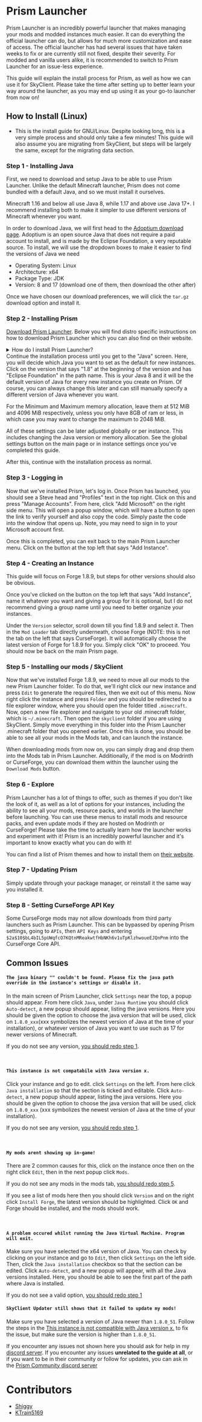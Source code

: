 # Prism Launcher

Prism Launcher is an incredibly powerful launcher that makes managing your mods and modded instances much easier. It can do everything the official launcher can do, but allows for much more customization and ease of access. The official launcher has had several issues that have taken weeks to fix or are currently still not fixed, despite their severity. For modded and vanilla users alike, it is recommended to switch to Prism Launcher for an issue-less experience.

This guide will explain the install process for Prism, as well as how we can use it for SkyClient. Please take the time after setting up to better learn your way around the launcher, as you may end up using it as your go-to launcher from now on!

## How to Install (Linux)

- This is the install guide for GNU/Linux. Despite looking long, this is a very simple process and should only take a few minutes! This guide will also assume you are migrating from SkyClient, but steps will be largely the same, except for the migrating data section.

### Step 1 - Installing Java

First, we need to download and setup Java to be able to use Prism Launcher. Unlike the default Minecraft launcher, Prism does not come bundled with a default Java, and so we must install it ourselves.

Minecraft 1.16 and below all use Java 8, while 1.17 and above use Java 17+. I recommend installing both to make it simpler to use different versions of Minecraft whenever you want.

In order to download Java, we will first head to the [Adoptium download page](https://adoptium.net/temurin/releases). Adoptium is an open source Java that does not require a paid account to install, and is made by the Eclipse Foundation, a very reputable source. To install, we will use the dropdown boxes to make it easier to find the versions of Java we need

- Operating System: Linux
- Architecture: x64
- Package Type: JDK
- Version: 8 and 17 (download one of them, then download the other after)

Once we have chosen our download preferences, we will click the `tar.gz` download option and install it.

### Step 2 - Installing Prism

[Download Prism Launcher](https://prismlauncher.org/download/linux). Below you will find distro specific instructions on how to download Prism Launcher which you can also find on their website.

<details>
<summary>How do I install Prism Launcher?</summary>
Below you will find distro specific instruction on how to install Prism.
<br>
If you don't know what distro you're using you probably shouldn't be using Linux.
    <details>
    <summary>Flatpak (most distros)</summary>
    <a class="button type-link" href="https://flathub.org/apps/details/org.prismlauncher.PrismLauncher" target="_blank">Install from FlatHub</a>
    </details>
    <details>
    <summary>Alpine Linux</summary>
    <a class="button type-link" href="https://pkgs.alpinelinux.org/packages?name=prismlauncher" target="_blank"> APK Packages</a> are available on Alpine Linux Edge for multiple architectures
    ```bash
    apk add prismlauncher
    ```
    </details>
    <details>
    <summary>Arch Linux</summary>
    There are several AUR packages available:
    <br>
<a class="button type-link" href="https://aur.archlinux.org/packages/prismlauncher" target="_blank">prismlauncher</a>
<br>
<a class="button type-link" href="https://aur.archlinux.org/packages/prismlauncher-bin" target="_blank">prismlauncher-bin</a>
<br>
<a class="button type-link" href="https://aur.archlinux.org/packages/prismlauncher-git" target="_blank">prismlauncher-git</a>
    <details>
    <summary>Installing with an AUR helper</summary>
```bash
# stable source package:
yay -S prismlauncher
# stable binary package:
yay -S prismlauncher-bin
# latest git package:
yay -S prismlauncher-git
```

If you want to use Qt 5 to build the packages instead:

```bash
# stable Qt 5 source package:
yay -S prismlauncher-qt5
# stable Qt 5 binary package:
yay -S prismlauncher-qt5-bin
# latest Qt 5 git package:
yay -S prismlauncher-qt5-git
```

You can replace yay -S with your preferred <a class="button type-link" href="https://wiki.archlinux.org/title/AUR_helpers" target="_blank">AUR helper's</a> install command.
    </details>
    <details>
    <summary>Installation using Chaotic-AUR</summary>
    If you have not already enabled the Chaotic-AUR follow their instructions on <a class="button type-link" href="https://aur.chaotic.cx/" target="_blank">https://aur.chaotic.cx/</a> to enable it.
  
```bash
# stable package:
sudo pacman -S prismlauncher
# latest git package:
sudo pacman -S prismlauncher-git
```

If you want to use Qt 5 to build the packages instead:

```bash
# stable Qt 5 package:
sudo pacman -S prismlauncher-qt5
# latest Qt 5 git package:
sudo pacman -S prismlauncher-qt5-git
```
</details>
</details>
<details>
<summary>CentOS Stream / Fedora / Red Hat Enterprise Linux</summary>
RPM packages are available on <a class="button type-link" href="https://copr.fedorainfracloud.org/coprs/g3tchoo/prismlauncher/ target="_blank">Copr</a> for x86_64 and aarch64.
If you are on an Enterprise Linux distribution (RHEL, CentOS, Rocky, etc.) and do not have the EPEL repositories enabled, please enable them <a  class="button type-link" href="https://docs.fedoraproject.org/en-US/epel/#_el9" target="_blank">here</a>.
<br>
<br>
Nightly builds are updated automatically in the <a class="button type-link" href="https://terra.fyralabs.com/" target="_blank">Terra repository</a> and built on Copr every 24 hours.

```bash
# enables the copr repo
sudo dnf copr enable g3tchoo/prismlauncher
# stable releases
sudo dnf install prismlauncher
# nightly builds
sudo dnf install prismlauncher-nightly
# stable Qt 5 releases
sudo dnf install prismlauncher-qt5
# nightly Qt 5 builds
sudo dnf install prismlauncher-qt5-nightly
```
</details>
<details>
<summary>Debian / Ubuntu</summary>
We use <a class="button type-link" href="https://docs.makedeb.org/" target="_blank">makedeb</a> for our Debian packages.<br>
Several MPR packages are available:
<br>
<a class="button type-link" href="https://mpr.makedeb.org/packages/prismlauncher" target="_blank">prismlauncher</a><br>
<a class="button type-link" href="https://mpr.makedeb.org/packages/prismlauncher-bin" target="_blank">prismlauncher-bin</a><br>
<a class="button type-link" href="https://mpr.makedeb.org/packages/prismlauncher-git" target="_blank">prismlauncher-git</a><br>
<details>
<summary>Installation using Prebuilt MPR (recommended)</summary>

```bash
curl -q 'https://proget.makedeb.org/debian-feeds/prebuilt-mpr.pub' | gpg --dearmor | sudo tee /usr/share/keyrings/prebuilt-mpr-archive-keyring.gpg 1> /dev/null
echo "deb [signed-by=/usr/share/keyrings/prebuilt-mpr-archive-keyring.gpg] https://proget.makedeb.org prebuilt-mpr $(lsb_release -cs)" | sudo tee /etc/apt/sources.list.d/prebuilt-mpr.list
sudo apt update
sudo apt install prismlauncher
```
NOTE: Prebuilt MPR only officially supports Debian 11, Ubuntu 20.04 and Ubuntu 22.04.
</details>
<details>
<summary>Installation using an MPR helper</summary>
Installing <a class="button type-link" href="https://github.com/AFK-OS/una" target="_blank">UNA</a>

```bash
bash <(curl -fsL https://github.com/AFK-OS/una/raw/main/install.sh)

una update
```

Installing Prism Launcher

```bash
# stable source package:
una install prismlauncher
# stable binary package:
una install prismlauncher-bin
# latest git package:
una install prismlauncher-git
```

You can replace una install with your preferred <a class="button type-link" href="https://docs.makedeb.org/using-the-mpr/list-of-mpr-helpers/ target="_blank">MPR helper's</a> install command.
</details>
<details>
<summary>Installation with Pacstall</summary>
Installing <a class="button type-link" href="https://pacstall.dev/" target="_blank">Pacstall</a>

```bash
sudo bash -c "$(curl -fsSL https://git.io/JsADh || wget -q https://git.io/JsADh -O -)"
```

NOTE: Pacstall is unstable on Debian, due to outdated dependencies.
<br>
<br>
Installing Prism Launcher

```bash
# latest git package:
pacstall -I prismlauncher-git
```
</details>
</details>
<details>
<summary>Gentoo</summary>
Ebuilds are available in the official Gentoo repository, under <a class="button type-link" href="https://packages.gentoo.org/packages/games-action/prismlauncher" target="_blank">games-action/prismlauncher</a> and <a class="button type-link" href="https://packages.gentoo.org/packages/games-action/prismlauncher-qt5" target="_blank">games-action/prismlauncher-qt5</a><br>
Note that, for the time being, it is not stabilized, so it's masked for `~amd64` and `~arm64` only.

```bash
sudo emaint sync -a

# If you need to unmask the package, and considering `package.accept_keywords` to be a folder.
echo ">=games-action/prismlauncher-5.0" | sudo tee -a /etc/portage/package.accept_keywords/prismlauncher
# Or do this if you want to build from the latest commit instead of a release
echo "=games-action/prismlauncher-9999 **" | sudo tee -a /etc/portage/package.accept_keywords/prismlauncher

emerge games-action/prismlauncher
```
Have fun! :)
</details>
<details>
<summary>Nix</summary>
A <a class="button type-link" href="https://github.com/PrismLauncher/PrismLauncher/blob/develop/nix/NIX.md" target="_blank">Nix derivation</a> is available.
<br>
Packages are available for all current Nix distributions.
</details>
<details>
<summary>OpenSUSE</summary>
RPM packages are available on the <a class="button type-link" href="https://download.opensuse.org/repositories/home:/getchoo/" target="_blank">Open Build Service</a>.
  
```bash
# add repository (if on leap, replace 'openSUSE_Tumbleweed' with '15.4')
zypper addrepo https://download.opensuse.org/repositories/home:getchoo/openSUSE_Tumbleweed/home:getchoo.repo
# refresh repository cache
zypper refresh
# stable releases (Qt6 version, only for Tumbleweed)
zypper install prismlauncher
# latest builds (Qt6 version, only for Tumbleweed)
zypper install prismlauncher-nightly
# stable releases (Qt5 version, available for Leap and Tumbleweed)
zypper install prismlauncher-qt5
# latest builds (avalible for Leap and Tumbleweed)
zypper install prismlauncher-qt5-nightly
```
</details>
<details>
<summary>Void Linux</summary>
Prism Launcher is available on the official Void repository.

```bash
sudo xbps-install PrismLauncher
```
</details>
</details>
Continue the installation process until you get to the "Java" screen. Here, you will decide which Java you want to set as the default for new instances. Click on the version that says "1.8" at the beginning of the version and has "Eclipse Foundation" in the path name. This is your Java 8 and it will be the default version of Java for every new instance you create on Prism. Of course, you can always change this later and can still manually specify a different version of Java whenever you want.

For the Minimum and Maximum memory allocation, leave them at 512 MiB and 4096 MiB respectively, unless you only have 8GB of ram or less, in which case you may want to change the maximum to 2048 MiB.

All of these settings can be later adjusted globally or per instance. This includes changing the Java version or memory allocation. See the global settings button on the main page or in instance settings once you've completed this guide.

After this, continue with the installation process as normal.

### Step 3 - Logging in

Now that we've installed Prism, let's log in. Once Prism has launched, you should see a Steve head and "Profiles" text in the top right. Click on this and press "Manage Accounts". From here, click "Add Microsoft" on the right side menu. This will open a popup window, which will have a button to open the link to verify yourself and also copy the code. Simply paste the code into the window that opens up. Note, you may need to sign in to your Microsoft account first.

Once this is completed, you can exit back to the main Prism Launcher menu. Click on the button at the top left that says "Add Instance".

### Step 4 - Creating an Instance

This guide will focus on Forge 1.8.9, but steps for other versions should also be obvious.

Once you've clicked on the button on the top left that says "Add Instance", name it whatever you want and giving a group for it is optional, but I do not recommend giving a group name until you need to better organize your instances.

Under the `Version` selector, scroll down till you find 1.8.9 and select it. Then in the `Mod Loader` tab directly underneath, choose Forge (NOTE: this is not the tab on the left that says CurseForge). It will automatically choose the latest version of Forge for 1.8.9 for you. Simply click "OK" to proceed. You should now be back on the main Prism page.

### Step 5 - Installing our mods / SkyClient

Now that we've installed Forge 1.8.9, we need to move all our mods to the new Prism Launcher folder. To do that, we'll right click our new instance and press `Edit` to generate the required files, then we exit out of this menu. Now right click the instance and press `Folder` and you should be redirected to a file explorer window, where you should open the folder titled `.minecraft`. Now, open a new file explorer and navigate to your old .minecraft folder, which is `~/.minecraft`. Then open the `skyclient` folder if you are using SkyClient. Simply move everything in this folder into the Prism Launcher .minecraft folder that you opened earlier. Once this is done, you should be able to see all your mods in the Mods tab, and can launch the instance.

When downloading mods from now on, you can simply drag and drop them into the Mods tab in Prism Launcher. Additionally, if the mod is on Modrinth or CurseForge, you can download them within the launcher using the `Download Mods` button.

### Step 6 - Explore

Prism Launcher has a lot of things to offer, such as themes if you don't like the look of it, as well as a lot of options for your instances, including the ability to see all your mods, resource packs, and worlds in the launcher before launching. You can use these menus to install mods and resource packs, and even update mods if they are hosted on Modrinth or CurseForge! Please take the time to actually learn how the launcher works and experiment with it! Prism is an incredibly powerful launcher and it's important to know exactly what you can do with it!

You can find a list of Prism themes and how to install them on [their website](https://prismlauncher.org/wiki/getting-started/change-themes).

### Step 7 - Updating Prism

Simply update through your package manager, or reinstall it the same way you installed it.

### Step 8 - Setting CurseForge API Key

Some CurseForge mods may not allow downloads from third party launchers such as Prism Launcher. This can be bypassed by opening Prism settings, going to `APIs`, then `API Keys` and entering `$2a$10$bL4bIL5pUWqfcO7KQtnMReakwtfHbNKh6v1uTpKlzhwoueEJQnPnm` into the CurseForge Core API.

## Common Issues

#### `The java binary "" couldn't be found. Please fix the java path override in the instance's settings or disable it.`

In the main screen of Prism Launcher, click `Settings` near the top, a popup should appear. From here click `Java`, under `Java Runtime` you should click `Auto-detect`, a new popup should appear, listing the java versions. Here you should be given the option to choose the java version that will be used, click on `1.8.0_xxx`(xxx symbolizes the newest version of Java at the time of your installation), or whatever version of Java you want to use such as 17 for newer versions of Minecraft.

If you do not see any version, [you should redo step 1](#step-1-installing-java).

<br>

#### `This instance is not compatabile with Java version x.`

Click your instance and go to edit. click `Settings` on the left. From here click `Java installation` so that the section is ticked and editable. Click `Auto-detect`, a new popup should appear, listing the java versions. Here you should be given the option to choose the java version that will be used, click on `1.8.0_xxx` (xxx symbolizes the newest version of Java at the time of your installation).

If you do not see any version, [you should redo step 1](#step-1-installing-java).

<br>

#### `My mods arent showing up in-game!`

There are 2 common causes for this, click on the instance once then on the right click `Edit`, then in the next popup click `Mods`.

If you do not see any mods in the mods tab, [you should redo step 5](#step-5-installing-our-mods-skyclient).

If you see a list of mods here then you should click `Version` and on the right click `Install Forge`, the latest version should be highlighted. Click `OK` and Forge should be installed, and the mods should work.

<br>

#### `A problem occured whilst running the Java Virtual Machine. Program will exit.`

Make sure you have selected the x64 version of Java. You can check by clicking on your instance and go to `Edit`, then click `Settings` on the left side. Then, click the `Java installation` checkbox so that the section can be edited. Click `Auto-detect`, and a new popup will appear, with all the Java versions installed. Here, you should be able to see the first part of the path where Java is installed. 

If you do not see a valid option, [you should redo step 1](#step-1-installing-java)

#### `SkyClient Updater still shows that it failed to update my mods!`

Make sure you have selected a version of Java newer than `1.8.0_51`. Follow the steps in the [This instance is not compatible with Java version x.](#this-instance-is-not-compatible-with-java-version-x.) to fix the issue, but make sure the version is higher than `1.8.0_51`.

If you encounter any issues not shown here you should ask for help in my [discord server](https://discord.gg/rejfv9kFJj).
If you encounter any issues **unrelated to the guide at all**, or if you want to be in their community or follow for updates, you can ask in the [Prism Community discord server](https://discord.gg/prism-community-1031648380885147709)

# Contributors

* [Shiggy](https://github.com/Shiggy-dev)
* [KTrain5169](https://github.com/KTrain5169)
